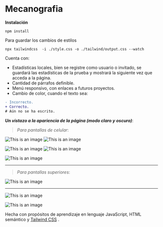# Mecanografia

**Instalación**
```
npm install
```
Para guardar los cambios de estilos
```
npx tailwindcss  -i ./style.css -o ./tailwind/output.css --watch
```


Cuenta con:

- Estadísticas locales, bien se registre como usuario o invitado, se guardará las estadísticas de la prueba y mostrará la siguiente vez que acceda a la página.
- Cantidad de párrafos definible.
- Menú responsivo, con enlaces a futuros proyectos.
- Cambio de color, cuando el texto sea: 
```diff
- Incorrecto.
+ Correcto.
# Aún no se ha escrito.
```

_***Un vistazo a la apariencia de la página (modo claro y oscuro)***_:

> _Para pantallas de celular_:

![This is an image](preview/modal-mobile-v2.png)
![This is an image](preview/modal-mobile-v2(bottom).png)

![This is an image](preview/modal-mobile-v2(white).png)
![This is an image](preview/modal-mobile-v2(white-bottom).png)

![This is an image](preview/mobile-v2.png)

***
> _Para pantallas superiores_:

![This is an image](preview/modal-pc-v2.png)

***
![This is an image](preview/modal-pc-v2(white).png)

![This is an image](preview/pc-v2.png)

Hecha con propósitos de aprendizaje en lenguaje JavaScript, HTML semántico y [Tailwind CSS](https://tailwindcss.com) .

